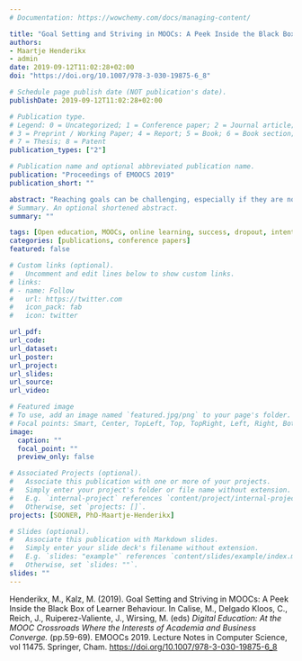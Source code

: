 ```yaml
---
# Documentation: https://wowchemy.com/docs/managing-content/

title: "Goal Setting and Striving in MOOCs: A Peek Inside the Black Box of Learner Behaviour"
authors:
- Maartje Henderikx
- admin
date: 2019-09-12T11:02:28+02:00
doi: "https://doi.org/10.1007/978-3-030-19875-6_8"

# Schedule page publish date (NOT publication's date).
publishDate: 2019-09-12T11:02:28+02:00

# Publication type.
# Legend: 0 = Uncategorized; 1 = Conference paper; 2 = Journal article;
# 3 = Preprint / Working Paper; 4 = Report; 5 = Book; 6 = Book section;
# 7 = Thesis; 8 = Patent
publication_types: ["2"]

# Publication name and optional abbreviated publication name.
publication: "Proceedings of EMOOCS 2019"
publication_short: ""

abstract: "Reaching goals can be challenging, especially if they are not in the near future like with learning in MOOCs. The aim of this explorative study was to get insight in this goal achievement process, which can help to understand learner behaviour. Two research questions were examined namely: (1) what goals do learners set, and do they succeed in reaching these goals? and (2) how does the course of action of several learners look taking Gollwitzer’s Rubikon model of action phases as a guideline? We found that even though learners did not achieve the goals they set, they were still generally satisfied with the knowledge they gained. In addition, learners went more or less intuitively through the theorised action phases, yet typically did not take the time to deliberately plan (before the start) and evaluate (after finishing) their learning process. This insight can serve as starting point for developing supporting tools for learners and personalised dashboards, which can offer the tools at appropriate times in a learner’s course of action."
# Summary. An optional shortened abstract.
summary: ""

tags: [Open education, MOOCs, online learning, success, dropout, intention]
categories: [publications, conference papers]
featured: false

# Custom links (optional).
#   Uncomment and edit lines below to show custom links.
# links:
# - name: Follow
#   url: https://twitter.com
#   icon_pack: fab
#   icon: twitter

url_pdf:
url_code:
url_dataset:
url_poster:
url_project:
url_slides:
url_source:
url_video:

# Featured image
# To use, add an image named `featured.jpg/png` to your page's folder. 
# Focal points: Smart, Center, TopLeft, Top, TopRight, Left, Right, BottomLeft, Bottom, BottomRight.
image:
  caption: ""
  focal_point: ""
  preview_only: false

# Associated Projects (optional).
#   Associate this publication with one or more of your projects.
#   Simply enter your project's folder or file name without extension.
#   E.g. `internal-project` references `content/project/internal-project/index.md`.
#   Otherwise, set `projects: []`.
projects: [SOONER, PhD-Maartje-Henderikx]

# Slides (optional).
#   Associate this publication with Markdown slides.
#   Simply enter your slide deck's filename without extension.
#   E.g. `slides: "example"` references `content/slides/example/index.md`.
#   Otherwise, set `slides: ""`.
slides: ""
---
```

Henderikx, M., Kalz, M. (2019). Goal Setting and Striving in MOOCs: A Peek Inside the Black Box of Learner Behaviour. In Calise, M., Delgado Kloos, C., Reich, J., Ruiperez-Valiente, J., Wirsing, M. (eds) *Digital Education: At the MOOC Crossroads Where the Interests of Academia and Business Converge.* (pp.59-69). EMOOCs 2019. Lecture Notes in Computer Science, vol 11475. Springer, Cham. https://doi.org/10.1007/978-3-030-19875-6_8